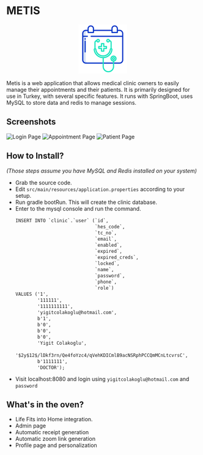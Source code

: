 # METIS

<p align="center">
  <img width="128" height="128" src="/src/main/resources/public/images/metis.png">
</p>

Metis is a web application that allows medical clinic owners to easily manage their appointments and their patients. It is primarily designed for use in Turkey, with several specific features. It runs with SpringBoot, uses MySQL to store data and redis to manage sessions. 

## Screenshots

![Login Page](/img/screenshots/login.png)
![Appointment Page](/img/screenshots/calendar.png)
![Patient Page](/img/screenshots/patient.png)

## How to Install?  

*(Those steps assume you have MySQL and Redis installed on your system)*
* Grab the source code.
* Edit `src/main/resources/application.properties` according to your setup.
* Run gradle bootRun. This will create the clinic database.
* Enter to the mysql console and run the command.
    ```mysql
	INSERT INTO `clinic`.`user` (`id`,
								 `hes_code`,
								 `tc_no`, 
								 `email`, 
								 `enabled`, 
								 `expired`, 
								 `expired_creds`, 
								 `locked`, 
								 `name`, 
								 `password`, 
								 `phone`, 
								 `role`) 
	VALUES ('1', 
			'111111', 
			'1111111111', 
			'yigitcolakoglu@hotmail.com', 
			b'1', 
			b'0', 
			b'0', 
			b'0', 
			'Yigit Colakoglu', 
			'$2y$12$/lDkf3rn/Qe4foYzc4/qVehKDICmlB9acNSRphPCCQmMCnLtcvrsC', 
			b'1111111', 
			'DOCTOR');
    ```
* Visit localhost:8080 and login using `yigitcolakoglu@hotmail.com` and `password`
 
## What's in the oven?

* Life Fits into Home integration.
* Admin page
* Automatic receipt generation
* Automatic zoom link generation
* Profile page and personalization
